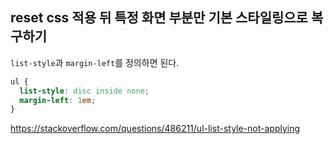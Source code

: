 ## reset css 적용 뒤 특정 화면 부분만 기본 스타일링으로 복구하기

`list-style`과 `margin-left`를 정의하면 된다.

```css
ul {
  list-style: disc inside none;
  margin-left: 1em;
}
```

https://stackoverflow.com/questions/486211/ul-list-style-not-applying
